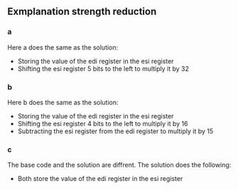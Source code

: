 ## Exmplanation strength reduction

### a
Here a does the same as the solution:
 - Storing the value of the edi register in the esi register
 - Shifting the esi register 5 bits to the left to multiply it by 32

### b
Here b does the same as the solution:
 - Storing the value of the edi register in the esi register
 - Shifting the esi register 4 bits to the left to multiply it by 16
 - Subtracting the esi register from the edi register to multiply it by 15

### c
The base code and the solution are diffrent.
The solution does the following:
   - Both store the value of the edi register in the esi register
